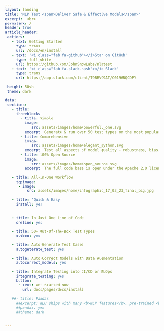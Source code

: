 ```yaml
---
layout: landing
title: 'NLP Test <span>Deliver Safe & Effective Models</span>'
excerpt:  <br> 
permalink: /
header: true
article_header:
 actions:
   - text: Getting Started
     type: trans
     url: /docs/en/install   
   - text: '<i class="fab fa-github"></i>Star on GitHub'
     type: full_white
     url: https://github.com/JohnSnowLabs/nlptest 
   - text: '<i class="fab fa-slack-hash"></i> Slack'
     type: trans
     url: https://app.slack.com/client/T9BRVC9AT/C0196BQCDPY   

 height: 50vh
 theme: dark

data:
 sections:
   - title:
     threeblocks:
       - title: Simple
         image: 
            src: assets/images/home/powerfull_one.svg
         excerpt: Generate & run over 50 test types on the most popular NLP libraries & tasks with 1 line of code
       - title: Comprehensive
         image: 
            src: assets/images/home/elegant_python.svg
         excerpt: Test all aspects of model quality - robustness, bias, fairness, representation and accuracy - before going to production
       - title: 100% Open Source
         image: 
            src: assets/images/home/open_source.svg
         excerpt: The full code base is open under the Apache 2.0 license, designed for easy extension and AI community collaboration  

   - title: All-in-One Workflow
     topimage: 
      - image:
          src: assets/images/home/infographic_17_03_23_final_big.jpg

   - title: 'Quick & Easy'
     install: yes
  
  
   - title: In Just One Line of Code
     oneline: yes

   - title: 50+ Out-Of-The-Box Test Types
     outbox: yes

   - title: Auto-Generate Test Cases
     autogeterate_test: yes

   - title: Auto-Correct Models with Data Augmentation
     autocorrect_models: yes

   - title: Integrate Testing into CI/CD or MLOps
     integrate_testing: yes
     button:
      - text: Get Started Now
        url: docs/pages/docs/install

   ##- title: Pandas
     ##excerpt: NLU ships with many <b>NLP features</b>, pre-trained <b>models</b> and <b>pipelines</b> <div>It takes in Pandas and outputs <b>Pandas Dataframes</b></div><div>All in <b>one line</b></div>
     ##pandas: yes
     ##theme: dark

    
---
```

